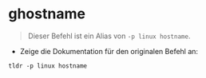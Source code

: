 # ghostname

> Dieser Befehl ist ein Alias von `-p linux hostname`.

- Zeige die Dokumentation für den originalen Befehl an:

`tldr -p linux hostname`
